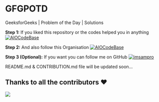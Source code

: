 # GFGPOTD
GeeksforGeeks | Problem of the Day | Solutions

**Step 1:** If you liked this repository or the codes helped you in anything <a href="https://www.github.com/AIOCodeBase/GFGPOTD" target="_blank"><img src="https://img.shields.io/github/stars/AIOCodeBase/GFGPOTD?label=Star%20this%20Repository&style=for-the-badge" alt="AIOCodeBase" /></a> 

**Step 2:** And also follow this Organisation <a href="https://www.github.com/AIOCodeBase" target="_blank"><img src="https://img.shields.io/github/followers/AIOCodeBase?logo=github&label=follow%20%40AIOCodeBase&style=for-the-badge" alt="AIOCodeBase" /></a>

**Step 3 (Optional):** If you want you can follow me on GitHub <a href="https://www.github.com/imsampro" target="_blank"><img src="https://img.shields.io/github/followers/imsampro?logo=github&label=follow%20%40imsampro&style=for-the-badge" alt="imsampro" /></a>

README.md & CONTRIBUTION.md file will be updated soon...

## Thanks to all the contributors ❤️

<a href="https://github.com/AIOCodeBase/GFGPOTD/graphs/contributors">
  <img src="https://contrib.rocks/image?repo=AIOCodeBase/GFGPOTD" />
</a>
